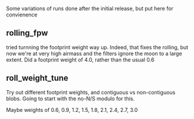 Some variations of runs done after the initial release, but put here for convienence


## rolling_fpw
tried turnning the footprint weight way up. Indeed, that fixes the rolling, but now we're at very high airmass and the filters ignore the moon to a large extent.  Did a footprint weight of 4.0, rather than the usual 0.6

## roll_weight_tune

Try out different footprint weights, and contiguous vs non-contiguous blobs. Going to start with the no-N/S modulo for this.

Maybe weights of 0.6, 0.9, 1.2, 1.5, 1.8, 2.1, 2.4, 2.7, 3.0

